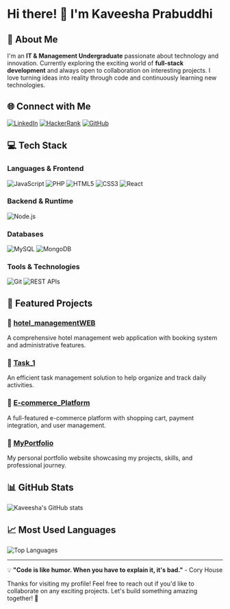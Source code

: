 # Hi there! 👋 I'm Kaveesha Prabuddhi

## 🚀 About Me
I'm an **IT & Management Undergraduate** passionate about technology and innovation. Currently exploring the exciting world of **full-stack development** and always open to collaboration on interesting projects. I love turning ideas into reality through code and continuously learning new technologies.

## 🌐 Connect with Me
[![LinkedIn](https://img.shields.io/badge/LinkedIn-0077B5?style=for-the-badge&logo=linkedin&logoColor=white)](https://linkedin.com/in/kaveesha-prabuddhi)
[![HackerRank](https://img.shields.io/badge/HackerRank-2EC866?style=for-the-badge&logo=hackerrank&logoColor=white)](https://hackerrank.com/kaveesha_prabuddhi)
[![GitHub](https://img.shields.io/badge/GitHub-181717?style=for-the-badge&logo=github&logoColor=white)](https://github.com/kavi-234)

## 💻 Tech Stack

### Languages & Frontend
![JavaScript](https://img.shields.io/badge/JavaScript-F7DF1E?style=for-the-badge&logo=javascript&logoColor=black)
![PHP](https://img.shields.io/badge/PHP-777BB4?style=for-the-badge&logo=php&logoColor=white)
![HTML5](https://img.shields.io/badge/HTML5-E34F26?style=for-the-badge&logo=html5&logoColor=white)
![CSS3](https://img.shields.io/badge/CSS3-1572B6?style=for-the-badge&logo=css3&logoColor=white)
![React](https://img.shields.io/badge/React-20232A?style=for-the-badge&logo=react&logoColor=61DAFB)

### Backend & Runtime
![Node.js](https://img.shields.io/badge/Node.js-43853D?style=for-the-badge&logo=node.js&logoColor=white)

### Databases
![MySQL](https://img.shields.io/badge/MySQL-4479A1?style=for-the-badge&logo=mysql&logoColor=white)
![MongoDB](https://img.shields.io/badge/MongoDB-4EA94B?style=for-the-badge&logo=mongodb&logoColor=white)

### Tools & Technologies
![Git](https://img.shields.io/badge/Git-F05032?style=for-the-badge&logo=git&logoColor=white)
![REST APIs](https://img.shields.io/badge/REST_APIs-02569B?style=for-the-badge&logo=postman&logoColor=white)

## 🎯 Featured Projects

### 🏨 [hotel_managementWEB](https://github.com/kavi-234/hotel_managementWEB)
A comprehensive hotel management web application with booking system and administrative features.

### 📝 [Task_1](https://github.com/kavi-234/Task_1)
An efficient task management solution to help organize and track daily activities.

### 🛒 [E-commerce_Platform](https://github.com/kavi-234/E-commerce_Platform)
A full-featured e-commerce platform with shopping cart, payment integration, and user management.

### 💼 [MyPortfolio](https://github.com/kavi-234/MyPortfolio)
My personal portfolio website showcasing my projects, skills, and professional journey.

## 📊 GitHub Stats
![Kaveesha's GitHub stats](https://github-readme-stats.vercel.app/api?username=kavi-234&show_icons=true&theme=radical)

## 📈 Most Used Languages
![Top Languages](https://github-readme-stats.vercel.app/api/top-langs/?username=kavi-234&layout=compact&theme=radical)

---

💡 **"Code is like humor. When you have to explain it, it's bad."** - Cory House

Thanks for visiting my profile! Feel free to reach out if you'd like to collaborate on any exciting projects. Let's build something amazing together! 🌟